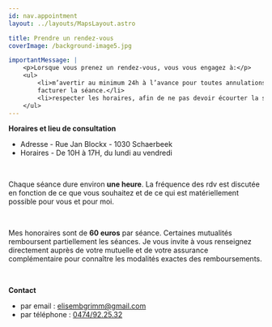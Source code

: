 ```yaml
---
id: nav.appointment
layout: ../layouts/MapsLayout.astro

title: Prendre un rendez-vous
coverImage: /background-image5.jpg

importantMessage: |
    <p>Lorsque vous prenez un rendez-vous, vous vous engagez à:</p>
    <ul>
        <li>m’avertir au minimum 24h à l’avance pour toutes annulations, dans le cas contraire je me réserve le droit de 
        facturer la séance.</li>
        <li>respecter les horaires, afin de ne pas devoir écourter la séance.</li>
    </ul>
---
```


**Horaires et lieu de consultation**

-   Adresse - Rue Jan Blockx - 1030 Schaerbeek
-   Horaires - De 10H à 17H, du lundi au vendredi

<br>

Chaque séance dure environ **une heure**. La fréquence des rdv est discutée en fonction de ce que vous souhaitez et de ce
qui est matériellement possible pour vous et pour moi.

<br>

Mes honoraires sont de **60 euros** par séance. Certaines mutualités remboursent partiellement les séances. Je vous invite
à vous renseignez directement auprès de votre mutuelle et de votre assurance complémentaire pour connaître les modalités
exactes des remboursements.

<br>

**Contact**

-   par email : [elisembgrimm@gmail.com](elisembgrimm@gmail.com)
-   par téléphone : [0474/92.25.32](tel:0474922532)
